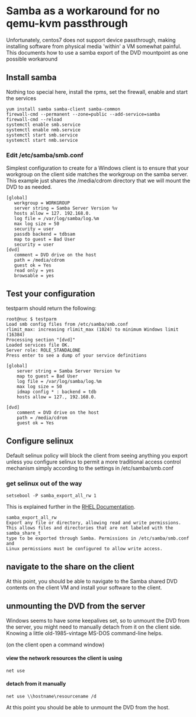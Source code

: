 # Samba as a workaround for no qemu-kvm passthrough

Unfortunately, centos7 does not support device passthrough, making installing software from physical media 'within' a VM somewhat painful.  This documents how to use a samba export of the DVD mountpoint as one possible workaround

## Install samba

Nothing too special here, install the rpms, set the firewall, enable and start the services

    yum install samba samba-client samba-common
    firewall-cmd --permanent --zone=public --add-service=samba
    firewall-cmd --reload
    systemctl enable smb.service
    systemctl enable nmb.service
    systemctl start smb.service
    systemctl start nmb.service

### Edit /etc/samba/smb.conf

Simplest configuration to create for a Windows client is to ensure that your workgroup on the client side matches the workgroup on the samba server.  This example just shares the /media/cdrom directory that we will mount the DVD to as needed.

    [global]
       workgroup = WORKGROUP
       server string = Samba Server Version %v
       hosts allow = 127. 192.168.0.
       log file = /var/log/samba/log.%m
       max log size = 50
       security = user
       passdb backend = tdbsam
       map to guest = Bad User
       security = user
    [dvd]
       comment = DVD drive on the host
       path = /media/cdrom
       guest ok = Yes
       read only = yes
       browsable = yes

## Test your configuration

testparm should return the following:

    root@nuc $ testparm
    Load smb config files from /etc/samba/smb.conf
    rlimit_max: increasing rlimit_max (1024) to minimum Windows limit (16384)
    Processing section "[dvd]"
    Loaded services file OK.
    Server role: ROLE_STANDALONE
    Press enter to see a dump of your service definitions
    
    [global]
    	server string = Samba Server Version %v
    	map to guest = Bad User
    	log file = /var/log/samba/log.%m
    	max log size = 50
    	idmap config * : backend = tdb
    	hosts allow = 127., 192.168.0.
    
    [dvd]
    	comment = DVD drive on the host
    	path = /media/cdrom
    	guest ok = Yes

## Configure selinux

Default selinux policy will block the client from seeing anything you export unless you configure selinux to permit a more traditional access control mechanism simply according to the settings in /etc/samba/smb.conf

### get selinux out of the way
`setsebool -P samba_export_all_rw 1`

This is explained further in the [RHEL Documentation](https://access.redhat.com/documentation/en-US/Red_Hat_Enterprise_Linux/6/html/Managing_Confined_Services/sect-Managing_Confined_Services-Samba-Booleans.html).

    samba_export_all_rw
    Export any file or directory, allowing read and write permissions.
    This allows files and directories that are not labeled with the samba_share_t
    type to be exported through Samba. Permissions in /etc/samba/smb.conf and
    Linux permissions must be configured to allow write access.
    
## navigate to the share on the client

At this point, you should be able to navigate to the Samba shared DVD contents on the client VM and install your software to the client.

## unmounting the DVD from the server

Windows seems to have some keepalives set, so to unmount the DVD from the server, you might need to manually detach from it on the client side. Knowing a little old-1985-vintage MS-DOS command-line helps.

(on the client open a command window)

#### view the network resources the client is using
`net use
`
#### detach from it manually
`net use \\hostname\resourcename /d`

At this point you should be able to unmount the DVD from the host.
